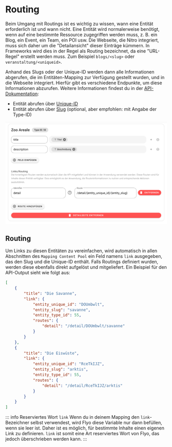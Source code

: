 # Routing

Beim Umgang mit Routings ist es wichtig zu wissen, wann eine Entität erforderlich ist und wann nicht. Eine Entität wird normalerweise benötigt, wenn auf eine bestimmte Ressource zugegriffen werden muss, z. B. ein Blog, ein Event, ein Team, ein POI usw. Die Webseite, die Nitro integriert, muss sich daher um die "Detailansicht" dieser Einträge kümmern. In Frameworks wird dies in der Regel als Routing bezeichnet, da eine "URL-Regel" erstellt werden muss. Zum Beispiel `blogs/<slug>` oder `veranstaltung/<uniqueid>`.

Anhand des Slugs oder der Unique-ID werden dann alle Informationen abgerufen, die im Entitäten-Mapping zur Verfügung gestellt wurden, und in die Webseite integriert. Hierfür gibt es verschiedene Endpunkte, um diese Informationen abzurufen. Weitere Informationen findest du in der [API-Dokumentation](https://nitro-openapi.flyo.cloud/#tag/Entities):

- Entität abrufen über [Unique-ID](https://nitro-openapi.flyo.cloud/#tag/Entities/operation/entityByUniqueid)
- Entität abrufen über [Slug](https://nitro-openapi.flyo.cloud/#tag/Entities/operation/entityBySlug) (optional, aber empfohlen: mit Angabe der Type-ID)

![Nitro Routing](assets/nitro-routing.png)

## Routing

Um Links zu diesen Entitäten zu vereinfachen, wird automatisch in allen Abschnitten des `Mapping Content Pool` ein Feld namens `link` ausgegeben, das den Slug und die Unique-ID enthält. Falls Routings definiert wurden, werden diese ebenfalls direkt aufgelöst und mitgeliefert. Ein Beispiel für den API-Output sieht wie folgt aus:

```json
[
    {
        "title": "Die Savanne",
        "link": {
            "entity_unique_id": "DOUmbwlt",
            "entity_slug": "savanne",
            "entity_type_id": 55,
            "routes": {
                "detail": "/detail/DOUmbwlt/savanne"
            }
        }
    },
    {
        "title": "Die Eiswüste",
        "link": {
            "entity_unique_id": "RceTkIJZ",
            "entity_slug": "arktis",
            "entity_type_id": 55,
            "routes": {
                "detail": "/detail/RceTkIJZ/arktis"
            }
        }
    }
]
```

::: info Reserviertes Wort `link`
Wenn du in deinem Mapping den `link`-Bezeichner selbst verwendest, wird Flyo diese Variable nur dann befüllen, wenn sie leer ist. Daher ist es möglich, für bestimmte Inhalte einen eigenen Link zu definieren. `link` ist somit eine Art reserviertes Wort von Flyo, das jedoch überschrieben werden kann.
:::
